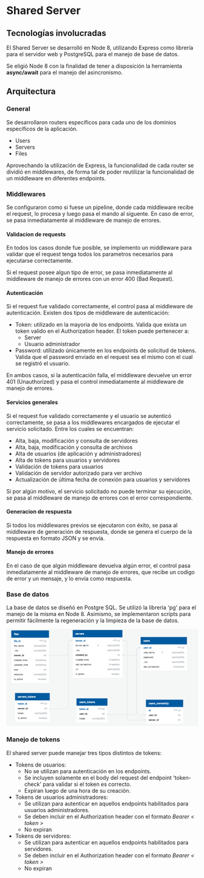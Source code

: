 # Shared Server

## Tecnologías involucradas

El Shared Server se desarrolló en Node 8, utilizando Express como librería para el servidor web y PostgreSQL para el manejo de base de datos.

Se eligió Node 8 con la finalidad de tener a disposición la herramienta **async/await** para el manejo del asincronismo.

## Arquitectura

### General

Se desarrollaron routers específicos para cada uno de los dominios específicos de la aplicación.

* Users
* Servers
* Files

Aprovechando la utilización de Express, la funcionalidad de cada router se dividió en middlewares, de forma tal de poder reutilizar la funcionalidad de un middleware en diferentes endpoints.

### Middlewares

Se configuraron como si fuese un pipeline, donde cada middleware recibe el request, lo procesa y luego pasa el mando al siguente. En caso de error, se pasa inmediatamente al middleware de manejo de errores.

#### Validacion de requests

En todos los casos donde fue posible, se implemento un middleware para validar que el request tenga todos los parametros necesarios para ejecutarse correctamente.

Si el request posee algun tipo de error, se pasa inmediatamente al middleware de manejo de errores con un error 400 (Bad Request).

#### Autenticación

Si el request fue validado correctamente, el control pasa al middleware de autenticación. Existen dos tipos de middleware de autenticación:

* Token: utilizado en la mayoria de los endpoints. Valida que exista un token valido en el Authorization header. El token puede pertenecer a:
    * Server
    * Usuario administrador
* Password: utilizado únicamente en los endpoints de solicitud de tokens. Valida que el password enviado en el request sea el mismo con el cual se registró el usuario.

En ambos casos, si la autenticación falla, el middleware devuelve un error 401 (Unauthorized) y pasa el control inmediatamente al middleware de manejo de errores.

#### Servicios generales

Si el request fue validado correctamente y el usuario se autenticó correctamente, se pasa a los middlewares encargados de ejecutar el servicio solicitado. Entre los cuales se encuentran:

* Alta, baja, modificación y consulta de servidores
* Alta, baja, modificación y consulta de archivos
* Alta de usuarios (de aplicación y administradores)
* Alta de tokens para usuarios y servidores
* Validación de tokens para usuarios
* Validación de servidor autorizado para ver archivo
* Actualización de última fecha de conexión para usuarios y servidores

Si por algún motivo, el servicio solicitado no puede terminar su ejecución, se pasa al middleware de manejo de errores con el error correspondiente.

#### Generacion de respuesta

Si todos los middlewares previos se ejecutaron con éxito, se pasa al middleware de generación de respuesta, donde se genera el cuerpo de la respuesta en formato JSON y se envía.

#### Manejo de errores

En el caso de que algún middleware devuelva algún error, el control pasa inmediatamente al middleware de manejo de errores, que recibe un codigo de error y un mensaje, y lo envía como respuesta.

### Base de datos

La base de datos se diseñó en Postgre SQL. Se utilizó la librería 'pg' para el manejo de la misma en Node 8. Asimismo, se implementaron scripts para permitir fácilmente la regeneración y la limpieza de la base de datos.

![Diagrama de base de datos](./images/shared-server-database.png)

### Manejo de tokens

El shared server puede manejar tres tipos distintos de tokens:
* Tokens de usuarios:
    * No se utilizan para autenticación en los endpoints.
    * Se incluyen solamente en el body del request del endpoint 'token-check' para validar si el token es correcto.
    * Expiran luego de una hora de su creación.
* Tokens de usuarios administradores:
    * Se utilizan para autenticar en aquellos endpoints habilitados para usuarios administradores.
    * Se deben incluir en el Authorization header con el formato _Bearer < token >_
    * No expiran
* Tokens de servidores:
    * Se utilizan para autenticar en aquellos endpoints habilitados para servidores.
    * Se deben incluir en el Authorization header con el formato _Bearer < token >_
    * No expiran

